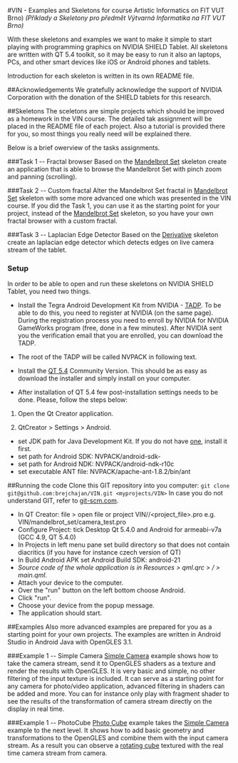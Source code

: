 #VIN - Examples and Skeletons for course Artistic Informatics on FIT VUT Brno)
*(Příklady a Skeletony pro předmět Výtvarná Informatika na FIT VUT Brno)*

With these skeletons and examples we want to make it simple to start playing
with programming graphics on NVIDIA SHIELD Tablet. All skeletons are written
with QT 5.4 toolkit, so it may be easy to run it also an laptops, PCs, and other
smart devices like iOS or Android phones and tablets.

Introduction for each skeleton is written in its own README file.

##Acknowledgements
We gratefully acknowledge the support of NVIDIA Corporation with the donation of the SHIELD tablets for this research.

##Skeletons
The sceletons are simple projects which should be improved as a homework in the VIN
course. The detailed tak assignment will be placed in the README file of each project. 
Also a tutorial is provided there for you, so most things you really need will be
explained there.

Below is a brief owerview of the tasks assignments. 

###Task 1 -- Fractal browser
Based on the [Mandelbrot Set](mandelbrot_set/README.md) skeleton create an application
that is able to browse the Mandelbrot Set with pinch zoom and panning (scrolling).

###Task 2 -- Custom fractal
Alter the Mandelbrot Set fractal in [Mandelbrot Set](mandelbrot_set/README.md) skeleton
with some more advanced one which was presented in the VIN course. If you did
the Task 1, you can use it as the starting point for your project, instead of the 
[Mandelbrot Set](mandelbrot_set/README.md) skeleton, so you have your own fractal
browser with a custom fractal.

###Task 3 -- Laplacian Edge Detector
Based on the [Derivative](derivative/README.md) skeleton create an laplacian 
edge detector which detects edges on live camera stream of the tablet.

### Setup
In order to be able to open and run these skeletons on NVIDIA SHIELD Tablet, 
you need two things. 

- Install the Tegra Android Development Kit from NVIDIA - [TADP](https://developer.nvidia.com/tegra-android-development-pack). To be able to do this, you need to register at NVIDIA (on the
same page). During the registration process you need to enroll by NVIDIA for 
NVIDIA GameWorks program (free, done in a few minutes). 
After NVIDIA sent you the verification email that you are enrolled, you can
download the TADP. 
- The root of the TADP will be called NVPACK in following text. 

- Install the [QT 5.4](http://www.qt.io/download/) Community Version. This should
be as easy as download the installer and simply install on your computer.

- After installation of QT 5.4 few post-installation settings needs to be done.
Please, follow the steps below:

1) Open the Qt Creator application. 

2) QtCreator > Settings > Android.
- set JDK path for Java Development Kit. If you do not have [one](http://www.oracle.com/technetwork/java/javase/downloads/jdk7-downloads-1880260.html), install it first.
- set path for Android SDK: NVPACK/android-sdk-<system>
- set path for Android NDK: NVPACK/android-ndk-r10c
- set executable ANT file: NVPACK/apache-ant-1.8.2/bin/ant

##Running the code 
Clone this GIT repository into you computer: 
```git clone git@github.com:brejchajan/VIN.git <myprojects/VIN>```
In case you do not understand GIT, refer to [git-scm.com](http://git-scm.com/downloads).

-	In QT Creator: file > open file or project VIN/<project name>/<project_file>.pro
	e.g. VIN/mandelbrot_set/camera_test.pro
-	Configure Project: tick Desktop Qt 5.4.0 and Android for armeabi-v7a (GCC 4.9, QT 5.4.0)
-	In Projects in left menu pane set build directory so that does not contain diacritics
	(if you have for instance czech version of QT)
-	In Build Android APK set Android Build SDK: android-21 
-	*Source code of the whole application is in Resources > qml.qrc > / > main.qml*.
-	Attach your device to the computer.
-	Over the "run" button on the left bottom choose Android.
-	Click "run".
-	Choose your device from the popup message.
-	The application should start.


##Examples 
Also more advanced examples are prepared for you as a starting point for your own 
projects. The examples are written in Android Studio in Android Java with OpenGLES 3.1.

###Example 1 -- Simple Camera
[Simple Camera](androidCamera/README.md) example shows how to take the camera stream, send it to OpenGLES shaders 
as a texture and render the results with OpenGLES. It is very basic and simple,
no other filtering of the input texture is included. It can serve as a starting 
point for any camera for photo/video application, advanced filtering in shaders 
can be added and more. You can for instance only play with fragment shader to 
see the results of the transformation of camera stream directly on the display 
in real time.

###Example 1 -- PhotoCube
[Photo Cube](PhotoCube/README.md) example takes the [Simple Camera](androidCamera/README.md) 
example to the next level. It shows how to add basic geometry and transformations
to the OpenGLES and combine them with the input camera stream. As a result you can
observe a [rotating cube](https://www.youtube.com/watch?v=gF6YdSC22MM) textured 
with the real time camera stream from camera.


